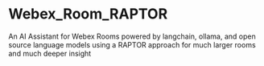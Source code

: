 # Webex_Room_RAPTOR
An AI Assistant for Webex Rooms powered by langchain, ollama, and open source language models using a RAPTOR approach for much larger rooms and much deeper insight
